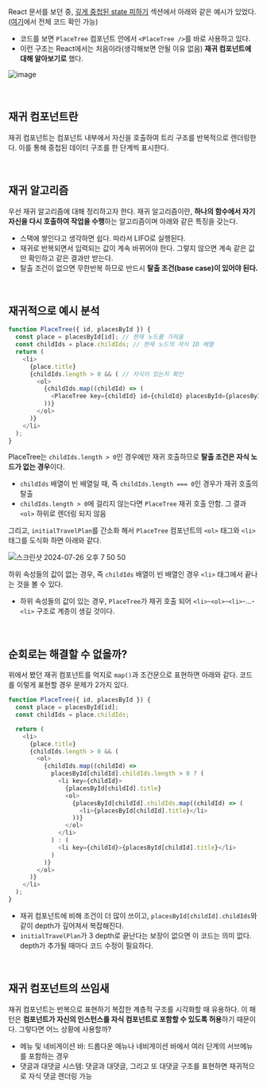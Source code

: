 React 문서를 보던 중, [깊게 중첩된 state 피하기](https://ko.react.dev/learn/choosing-the-state-structure#avoid-deeply-nested-state) 섹션에서 아래와 같은 예시가 있었다. ([여기](https://codesandbox.io/s/q63dwl?file=/src/places.js&utm_medium=sandpack)에서 전체 코드 확인 가능)

- 코드를 보면 `PlaceTree` 컴포넌트 안에서 `<PlaceTree />`를 바로 사용하고 있다.
- 이런 구조는 React에서는 처음이라(생각해보면 안될 이유 없음) **재귀 컴포넌트에 대해 알아보기로** 했다.

![image](https://github.com/user-attachments/assets/e705fb31-3229-403c-8189-4ac615f2439b)

<br/>

## 재귀 컴포넌트란

재귀 컴포넌트는 컴포넌트 내부에서 자신을 호출하여 트리 구조를 반복적으로 렌더링한다. 이를 통해 중첩된 데이터 구조를 한 단계씩 표시한다.

<br/>

## 재귀 알고리즘

우선 재귀 알고리즘에 대해 정리하고자 한다. 재귀 알고리즘이란, **하나의 함수에서 자기 자신을 다시 호출하여 작업을 수행**하는 알고리즘이며 아래와 같은 특징을 갖는다.

- 스택에 쌓인다고 생각하면 쉽다. 따라서 LIFO로 실행된다.
- 재귀로 반복되면서 입력되는 값이 계속 바뀌어야 한다. 그렇지 않으면 계속 같은 값만 확인하고 같은 결과만 받는다.
- 탈출 조건이 없으면 무한반복 하므로 반드시 **탈출 조건(base case)이 있어야 된다.**

<br/>

## 재귀적으로 예시 분석

```javascript
function PlaceTree({ id, placesById }) {
  const place = placesById[id]; // 현재 노드를 가져옴
  const childIds = place.childIds; // 현재 노드의 자식 ID 배열
  return (
    <li>
      {place.title}
      {childIds.length > 0 && ( // 자식이 있는지 확인
        <ol>
          {childIds.map((childId) => (
            <PlaceTree key={childId} id={childId} placesById={placesById} />
          ))}
        </ol>
      )}
    </li>
  );
}
```

PlaceTree는 `childIds.length > 0`인 경우에만 재귀 호출하므로 **탈출 조건은 자식 노드가 없는 경우**이다.

- `childIds` 배열이 빈 배열일 때, 즉 `childIds.length === 0`인 경우가 재귀 호출의 탈출
- `childIds.length > 0`에 걸리지 않는다면 `PlaceTree` 재귀 호출 안함. 그 결과 `<ol>` 하위로 렌더링 되지 않음

그리고, `initialTravelPlan`를 간소화 해서 `PlaceTree` 컴포넌트의 `<ol>` 태그와 `<li>` 태그를 도식화 하면 아래와 같다.

![스크린샷 2024-07-26 오후 7 50 50](https://github.com/user-attachments/assets/80fd30f6-a7b8-4174-ae03-58f2924dab04)

하위 속성들의 값이 없는 경우, 즉 `childIds` 배열이 빈 배열인 경우 `<li>` 태그에서 끝나는 것을 볼 수 있다.

- 하위 속성들의 값이 있는 경우, `PlaceTree`가 재귀 호출 되어 `<li>`-`<ol>`-`<li>`-...-`<li>` 구조로 계층이 생길 것이다.

<br/>

## 순회로는 해결할 수 없을까?

위에서 봤던 재귀 컴포넌트를 억지로 `map()`과 조건문으로 표현하면 아래와 같다. 코드를 이렇게 표현할 경우 문제가 2가지 있다.

```javascript
function PlaceTree({ id, placesById }) {
  const place = placesById[id];
  const childIds = place.childIds;

  return (
    <li>
      {place.title}
      {childIds.length > 0 && (
        <ol>
          {childIds.map((childId) =>
            placesById[childId].childIds.length > 0 ? (
              <li key={childId}>
                {placesById[childId].title}
                <ol>
                  {placesById[childId].childIds.map((childId) => (
                    <li>{placesById[childId].title}</li>
                  ))}
                </ol>
              </li>
            ) : (
              <li key={childId}>{placesById[childId].title}</li>
            )
          )}
        </ol>
      )}
    </li>
  );
}
```

- 재귀 컴포넌트에 비해 조건이 더 많이 쓰이고, `placesById[childId].childIds`와 같이 depth가 깊어져서 복잡해진다.
- `initialTravelPlan`가 3 depth로 끝난다는 보장이 없으면 이 코드는 의미 없다. depth가 추가될 때마다 코드 수정이 필요하다.

<br/>

## 재귀 컴포넌트의 쓰임새

재귀 컴포넌트는 반복으로 표현하기 복잡한 계층적 구조를 시각화할 때 유용하다. 이 패턴은 **컴포넌트가 자신의 인스턴스를 자식 컴포넌트로 포함할 수 있도록 허용**하기 때문이다. 그렇다면 어느 상황에 사용할까?

- 메뉴 및 네비게이션 바: 드롭다운 메뉴나 네비게이션 바에서 여러 단계의 서브메뉴를 포함하는 경우
- 댓글과 대댓글 시스템: 댓글과 대댓글, 그리고 또 대댓글 구조를 표현하면 재귀적으로 자식 댓글 렌더링 가능
